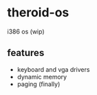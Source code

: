 # theroid-os
i386 os (wip)

## features
+ keyboard and vga drivers
+ dynamic memory
+ paging (finally)
